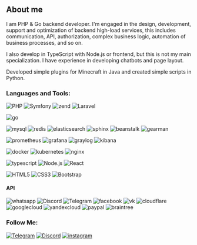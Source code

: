 ## About me

I am PHP & Go backend developer. I'm engaged in the design, development, support and optimization of backend high-load services, 
this includes communication, API, authorization, complex business logic, automation of business processes, and so on.

I also develop in TypeScript with Node.js or frontend, but this is not my main specialization. 
I have experience in developing chatbots and page layout.

Developed simple plugins for Minecraft in Java and created simple scripts in Python.

### Languages and Tools:
![PHP](https://img.shields.io/badge/-PHP-161b22?style=for-the-badge&logo=PHP)
![Symfony](https://img.shields.io/badge/-Symfony-161b22?style=for-the-badge&logo=Symfony)
![zend](https://img.shields.io/badge/-zend-161b22?style=for-the-badge&logo=zend&logoColor=0679EA)
![Laravel](https://img.shields.io/badge/-Laravel-161b22?style=for-the-badge&logo=Laravel)

![go](https://img.shields.io/badge/-go-161b22?style=for-the-badge&logo=go)

![mysql](https://img.shields.io/badge/-mysql-161b22?style=for-the-badge&logo=mysql)
![redis](https://img.shields.io/badge/-redis-161b22?style=for-the-badge&logo=redis)
![elasticsearch](https://img.shields.io/badge/-elasticsearch-161b22?style=for-the-badge&logo=elasticsearch&logoColor=005571)
![sphinx](https://img.shields.io/badge/-sphinx-161b22?style=for-the-badge&logo=sphinx)
![beanstalk](https://img.shields.io/badge/-beanstalk-161b22?style=for-the-badge)
![gearman](https://img.shields.io/badge/-gearman-161b22?style=for-the-badge)

![prometheus](https://img.shields.io/badge/-prometheus-161b22?style=for-the-badge&logo=prometheus)
![grafana](https://img.shields.io/badge/-grafana-161b22?style=for-the-badge&logo=grafana)
![graylog](https://img.shields.io/badge/-graylog-161b22?style=for-the-badge&logo=graylog)
![kibana](https://img.shields.io/badge/-kibana-161b22?style=for-the-badge&logo=kibana&logoColor=005571)

![docker](https://img.shields.io/badge/-docker-161b22?style=for-the-badge&logo=docker)
![kubernetes](https://img.shields.io/badge/-kubernetes-161b22?style=for-the-badge&logo=kubernetes)
![nginx](https://img.shields.io/badge/-nginx-161b22?style=for-the-badge&logo=nginx&logoColor=009639)

![typescript](https://img.shields.io/badge/-typescript-161b22?style=for-the-badge&logo=typescript)
![Node.js](https://img.shields.io/badge/-Node.js-161b22?style=for-the-badge&logo=Node.js)
![React](https://img.shields.io/badge/-React-161b22?style=for-the-badge&logo=React)

![HTML5](https://img.shields.io/badge/-HTML5-161b22?style=for-the-badge&logo=HTML5)
![CSS3](https://img.shields.io/badge/-CSS3-161b22?style=for-the-badge&logo=CSS3&logoColor=1572B6)
![Bootstrap](https://img.shields.io/badge/-Bootstrap-161b22?style=for-the-badge&logo=Bootstrap)

#### API

![whatsapp](https://img.shields.io/badge/-whatsapp-161b22?style=for-the-badge&logo=whatsapp)
![Discord](https://img.shields.io/badge/-Discord-161b22?style=for-the-badge&logo=Discord)
![Telegram](https://img.shields.io/badge/-Telegram-161b22?style=for-the-badge&logo=telegram)
![facebook](https://img.shields.io/badge/-facebook-161b22?style=for-the-badge&logo=facebook&logoColor=0866FF)
![vk](https://img.shields.io/badge/-vk-161b22?style=for-the-badge&logo=vk&logoColor=0077FF)
![cloudflare](https://img.shields.io/badge/-cloudflare-161b22?style=for-the-badge&logo=cloudflare)
![googlecloud](https://img.shields.io/badge/-google_cloud-161b22?style=for-the-badge&logo=googlecloud)
![yandexcloud](https://img.shields.io/badge/-yandex_cloud-161b22?style=for-the-badge&logo=yandexcloud)
![paypal](https://img.shields.io/badge/-paypal-161b22?style=for-the-badge&logo=paypal)
![braintree](https://img.shields.io/badge/-braintree-161b22?style=for-the-badge&logo=braintree)


### Follow Me:
[![Telegram](https://img.shields.io/badge/-Telegram-161b22?style=for-the-badge&logo=telegram)](https://t.me/ruskotwo)
[![Discord](https://img.shields.io/badge/-Discord-161b22?style=for-the-badge&logo=Discord)](https://discordapp.com/users/256114365894230018)
[![instagram](https://img.shields.io/badge/-instagram-161b22?style=for-the-badge&logo=instagram)](https://www.instagram.com/ruskotwo)


